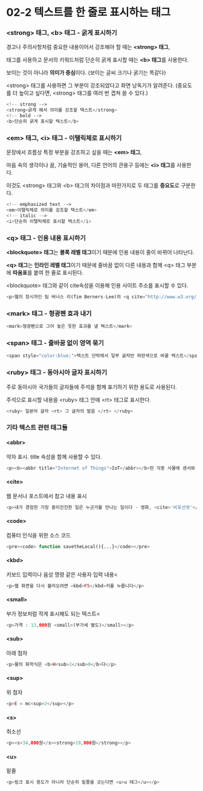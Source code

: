 # 02-2 텍스트를 한 줄로 표시하는 태그

### &lt;strong&gt; 태그, &lt;b&gt; 태그 - 굵게 표시하기

경고나 주의사항처럼 중요한 내용이어서 강조해야 할 때는 **&lt;strong&gt; 태그**,

태그를 사용하고 문서의 키워드처럼 단순히 굵게 표시할 때는 **&lt;b&gt; 태그**를 사용한다.

보이는 것이 아니라 **의미가 중심**이다. \(보이는 글씨 크기나 굵기는 똑같다\)

&lt;strong&gt; 태그를 사용하면 그 부분이 강조되었다고 화면 낭독기가 알려준다. \(중요도를 더 높이고 싶다면, &lt;strong&gt; 태그를 여러 번 겹쳐 쓸 수 있다.\)

```php
<!-- strong -->
<strong>굵게 해서 의미를 강조할 텍스트</strong>
<!-- bold -->
<b>단순히 굵게 표시할 텍스트</b>
```

### &lt;em&gt; 태그, &lt;i&gt; 태그 - 이탤릭체로 표시하기

문장에서 흐름상 특정 부분을 강조하고 싶을 때는 **&lt;em&gt; 태그**,

마음 속의 생각이나 꿈, 기술적인 용어, 다른 언어의 관용구 등에는 **&lt;i&gt; 태그**를 사용한다.

이것도 &lt;strong&gt; 태그와 &lt;b&gt; 태그의 차이점과 마찬가지로 두 태그를 **중요도**로 구분한다.

```php
<!-- emphasized text -->
<em>이탤릭체로 의미를 강조할 텍스트</em>
<!-- italic -->
<i>단순히 이탤릭체로 표시할 텍스트</i>
```

### &lt;q&gt; 태그 - 인용 내용 표시하기

**&lt;blockquote&gt; 태그**는 **블록 레벨 태그**이기 때문에 인용 내용이 줄이 바뀌어 나타난다.

**&lt;q&gt; 태그**는 **인라인 레벨 태그**이기 때문에 줄바꿈 없이 다른 내용과 함께 &lt;q&gt; 태그 부분에 **따옴표**를 붙여 한 줄로 표시된다.

&lt;blockquote&gt; 태그와 같이 cite속성을 이용해 인용 사이트 주소를 표시할 수 있다.

```php
<p>웹의 창시자인 팀 버너스 리(Tim Berners-Lee)의 <q cite="http://www.w3.org/standards/webdesign/accessibility"> 웹의 힘은 보편성에 있다. 장애에 구애없이 모든 사람이 접근할 수 있는 것이 필수적인 요소이다.</q>라는 말로 웹 접근성을 설명한다.</p>
```

### &lt;mark&gt; 태그 - 형광펜 효과 내기

```php
<mark>형광펜으로 그어 놓은 듯한 효과를 낼 텍스트</mark>
```

### &lt;span&gt; 태그 - 줄바꿈 없이 영역 묶기

```php
<span style="color:blue;">텍스트 단락에서 일부 글자만 파란색으로 바꿀 텍스트</span>
```

### &lt;ruby&gt; 태그 - 동아시아 글자 표시하기

주로 동아시아 국가들의 글자들에 주석을 함께 표기하기 위한 용도로 사용된다.

주석으로 표시할 내용을 &lt;ruby&gt; 태그 안에 &lt;rt&gt; 태그로 표시한다.

```php
<ruby> 일본어 글자 <rt> 그 글자의 발음 </rt> </ruby>
```

### 기타 텍스트 관련 태그들

#### &lt;abbr&gt;

약자 표시. title 속성을 함께 사용할 수 있다.

```php
<p><b><abbr title="Internet of Things">IoT</abbr></b>란 각종 사물에 센서와 통신 기능을 내장해 인터넷에 연결하는 기술을 의미한다.</p>
```

#### &lt;cite&gt;

웹 문서나 포스트에서 참고 내용 표시

```php
<p>내가 경험한 가장 흥미진진한 일은 누군가를 만나는 일이다 - 영화, <cite>'비포선셋'</cite> 중
```

#### &lt;code&gt;

컴퓨터 인식을 위한 소스 코드

```php
<pre><code> function savetheLocal(){...}</code></pre>
```

#### &lt;kbd&gt;

키보드 입력이나 음성 명령 같은 사용자 입력 내용&lt;

```php
<p>웹 화면을 다시 불러오려면 <kbd>F5</kbd>키를 누릅니다</p>
```

#### &lt;small&gt;

부가 정보처럼 작게 표시해도 되는 텍스트&lt;

```php
<p>가격 : 13,000원 <small>(부가세 별도)</small></p>
```

#### &lt;sub&gt;

아래 첨자

```php
<p>물의 화학식은 <b>H<sub>2</sub>0</b>다</p>
```

#### &lt;sup&gt;

위 첨자

```php
<p>E = mc<sup>2</sup></p>
```

#### &lt;s&gt;

취소선

```php
<p><s>34,000원</s><strong>19,000원</strong></p>
```

#### &lt;u&gt;

밑줄

```php
<p>링크 표시 용도가 아니라 단순히 밑줄을 긋는다면 <u>u 태그</u></p>
```



